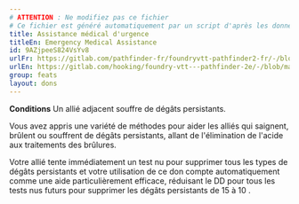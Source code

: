 ```yaml
---
# ATTENTION : Ne modifiez pas ce fichier
# Ce fichier est généré automatiquement par un script d'après les données du module Foundry VTT officiel et de sa traduction
title: Assistance médical d'urgence
titleEn: Emergency Medical Assistance
id: 9AZjpeeS824VsYv8
urlFr: https://gitlab.com/pathfinder-fr/foundryvtt-pathfinder2-fr/-/blob/master/data/feats/9AZjpeeS824VsYv8.htm
urlEn: https://gitlab.com/hooking/foundry-vtt---pathfinder-2e/-/blob/master/packs/data/feats.db/emergency-medical-assistance.json
group: feats
layout: dons
---
```

**Conditions** Un allié adjacent souffre de dégâts persistants.

Vous avez appris une variété de méthodes pour aider les alliés qui saignent, brûlent ou souffrent de dégâts persistants, allant de l'élimination de l'acide aux traitements des brûlures.

Votre allié tente immédiatement un test nu pour supprimer tous les types de dégâts persistants et votre utilisation de ce don compte automatiquement comme une aide particulièrement efficace, réduisant le DD pour tous les tests nus futurs pour supprimer les dégâts persistants de 15 à 10 .


